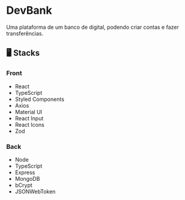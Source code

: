<h1>DevBank</h1>

<p>Uma plataforma de um banco de digital, podendo criar contas e fazer transferências.</p>

<h2>🖥️ Stacks</h2>

<h3>Front</h3>

<ul>
  <li>React</li>
  <li>TypeScript</li>
  <li>Styled Components</li>
  <li>Axios</li>
  <li>Material UI</li>
  <li>React Input</li>
  <li>React Icons</li>
  <li>Zod</li>
</ul>

<h3>Back</h3>

<ul>
  <li>Node</li>
  <li>TypeScript</li>
  <li>Express</li>
  <li>MongoDB</li>
  <li>bCrypt</li>
  <li>JSONWebToken</li>
</ul>
